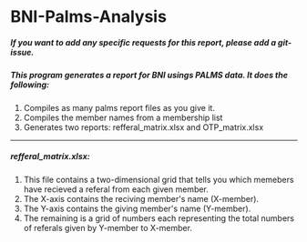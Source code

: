 # BNI-Palms-Analysis

##### If you want to add any specific requests for this report, please add a git-issue.

##### This program generates a report for BNI usings PALMS data. It does the following:

1. Compiles as many palms report files as you give it.
2. Compiles the member names from a membership list
3. Generates two reports: refferal_matrix.xlsx and OTP_matrix.xlsx

---
##### refferal_matrix.xlsx:
1. This file contains a two-dimensional grid that tells you which memebers have recieved a referal from each given member.
2. The X-axis contains the reciving member's name (X-member).
3. The Y-axis contains the giving member's name (Y-member).
4. The remaining is a grid of numbers each representing the total numbers of referals given by Y-member to X-member.
